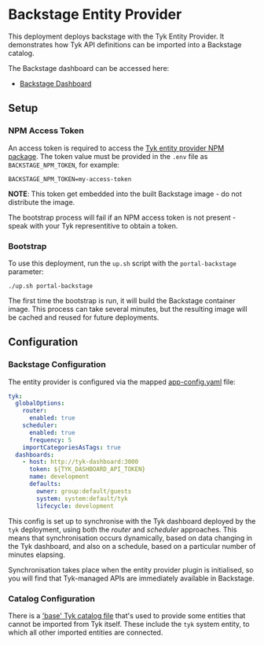 # Backstage Entity Provider

This deployment deploys backstage with the Tyk Entity Provider. It demonstrates how Tyk API definitions can be imported into a Backstage catalog.

The Backstage dashboard can be accessed here:
- [Backstage Dashboard](http://localhost:3003)

## Setup

### NPM Access Token
An access token is required to access the [Tyk entity provider NPM package](https://www.npmjs.com/package/@tyk-technologies/plugin-catalog-backend-module-tyk). The token value must be provided in the `.env` file as `BACKSTAGE_NPM_TOKEN`, for example:

```
BACKSTAGE_NPM_TOKEN=my-access-token
```

**NOTE**: This token get embedded into the built Backstage image - do not distribute the image.

The bootstrap process will fail if an NPM access token is not present - speak with your Tyk representitive to obtain a token.

### Bootstrap

To use this deployment, run the `up.sh` script with the `portal-backstage` parameter:

```
./up.sh portal-backstage
```

The first time the bootstrap is run, it will build the Backstage container image. This process can take several minutes, but the resulting image will be cached and reused for future deployments.

## Configuration

### Backstage Configuration

The entity provider is configured via the mapped [app-config.yaml](deployments/portal-backstage/volumes/backstage/app-config.yaml) file:

```yaml
tyk:
  globalOptions:
    router:
      enabled: true
    scheduler:
      enabled: true
      frequency: 5
    importCategoriesAsTags: true
  dashboards:
    - host: http://tyk-dashboard:3000
      token: ${TYK_DASHBOARD_API_TOKEN}
      name: development
      defaults:
        owner: group:default/guests
        system: system:default/tyk
        lifecycle: development
```

This config is set up to synchronise with the Tyk dashboard deployed by the `tyk` deployment, using both the *router* and *scheduler* approaches. This means that synchronisation occurs dynamically, based on data changing in the Tyk dashboard, and also on a schedule, based on a particular number of minutes elapsing. 

Synchronisation takes place when the entity provider plugin is initialised, so you will find that Tyk-managed APIs are immediately available in Backstage.

### Catalog Configuration

There is a ['base' Tyk catalog file](deployments/portal-backstage/volumes/backstage/tyk-catalog.yaml) that's used to provide some entities that cannot be imported from Tyk itself. These include the `tyk` system entity, to which all other imported entities are connected.